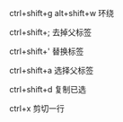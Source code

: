 ctrl+shift+g    alt+shift+w    环绕

ctrl+shift+;    去掉父标签

ctrl+shift+'    替换标签

ctrl+shift+a    选择父标签

ctrl+shift+d    复制已选

ctrl+x    剪切一行






